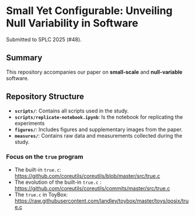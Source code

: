# Small Yet Configurable: Unveiling Null Variability in Software 

Submitted to SPLC 2025 (#48).  

## Summary  

This repository accompanies our paper on **small-scale** and **null-variable** software.

## Repository Structure  

- **`scripts/`**: Contains all scripts used in the study.
- **`scripts/replicate-notebook.ipynb`**: Is the notebook for replicating the experiments
- **`figures/`**: Includes figures and supplementary images from the paper.  
- **`measures/`**: Contains raw data and measurements collected during the study.

### Focus on the `true` program

- The built-in `true.c`: https://github.com/coreutils/coreutils/blob/master/src/true.c
- The evolution of the built-in `true.c` : https://github.com/coreutils/coreutils/commits/master/src/true.c
- The `true.c` in ToyBox: https://raw.githubusercontent.com/landley/toybox/master/toys/posix/true.c


